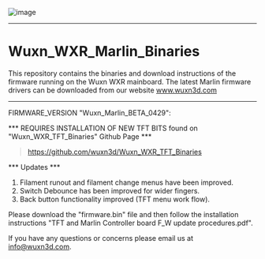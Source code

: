 ![image](https://user-images.githubusercontent.com/65782241/115608831-0197e480-a2a4-11eb-8f82-a5774df062f6.png)
___________________________________________________________________________________________________________________________________________________________

# Wuxn_WXR_Marlin_Binaries

This repository contains the binaries and download instructions of the firmware running on the Wuxn WXR mainboard.
The latest Marlin firmware drivers can be downloaded from our website www.wuxn3d.com
___________________________________________________________________________________________________________________________________________________________

FIRMWARE_VERSION "Wuxn_Marlin_BETA_0429":

*** REQUIRES INSTALLATION OF NEW TFT BITS found on "Wuxn_WXR_TFT_Binaries" Github Page ***
>https://github.com/wuxn3d/Wuxn_WXR_TFT_Binaries

*** Updates ***
1. Filament runout and filament change menus have been improved.
2. Switch Debounce has been improved for wider fingers.
3. Back button functionality improved (TFT menu work flow).

Please download the "firmware.bin" file and then follow the installation instructions "TFT and Marlin Controller board F_W update procedures.pdf".

If you have any questions or concerns please email us at info@wuxn3d.com.

